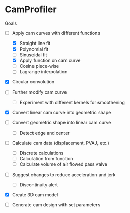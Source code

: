 # CamProfiler

Goals
-   [ ] Apply cam curves with different functions
    -   [X] Straight line fit
    -   [X] Polynomial fit
    -   [ ] Sinusoidal fit
    -   [X] Apply function on cam curve
    -   [ ] Cosine piece-wise
    -   [ ] Lagrange interpolation
-   [X] Circular convolution
-   [ ] Further modify cam curve
    -   [ ] Experiment with different kernels for smoothening
-   [X] Convert linear cam curve into geometric shape
-   [ ] Convert geometric shape into linear cam curve
    -   [ ] Detect edge and center
-   [ ] Calculate cam data (displacement, PVAJ, etc.)
    -   [ ] Discrete calculations
    -   [ ] Calculation from function
    -   [ ] Calculate volume of air flowed pass valve
-   [ ] Suggest changes to reduce acceleration and jerk
    -   [ ] Discontinuity alert
-   [X] Create 3D cam model 
-   [ ] Generate cam design with set parameters


